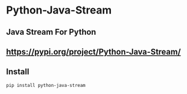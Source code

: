 # Python-Java-Stream
Java Stream For Python
----
https://pypi.org/project/Python-Java-Stream/
----

## Install
```bash
pip install python-java-stream
```

